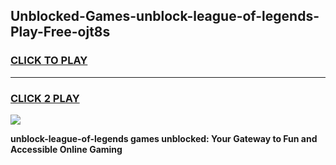 
## Unblocked-Games-unblock-league-of-legends-Play-Free-ojt8s
<h3>
<a href="https://premium76.site?title=unblock-league-of-legends&ref=10A">CLICK TO PLAY</a></h3>
<hr>

<h3>
<a href="https://premium76.site?title=unblock-league-of-legends&ref=10A">CLICK 2 PLAY</a>
  
</h3>

<a href="https://premium76.site?title=unblock-league-of-legends&ref=10A"><img src="https://clearcache.store/games.png"></a>


**unblock-league-of-legends games unblocked: Your Gateway to Fun and Accessible Online Gaming**
